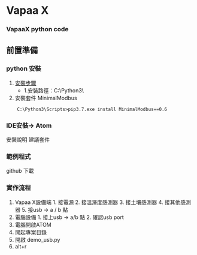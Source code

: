 # Vapaa X
### VapaaX python code

## 前置準備
### python 安裝 
1. [安裝步驟](https://kknews.cc/zh-tw/tech/mg642n9.html)
    * 1.安裝路徑：C:\Python3\
2. 安裝套件 MinimalModbus
```
    C:\Python3\Scripts>pip3.7.exe install MinimalModbus==0.6
```

### IDE安裝→ Atom
  安裝說明
  建議套件
### 範例程式
  github 下載
### 實作流程
  1. Vapaa X設備端
    1. 接電源
    2. 接溫溼度感測器
    3. 接土壤感測器
    4. 接其他感測器
    5. 接usb → a / b 點
  2. 電腦設備
    1. 接上usb → a/b 點
    2. 確認usb port
  3. 電腦開啟ATOM
  4. 開起專案目錄
  5. 開啟 demo_usb.py
  6. alt+r
